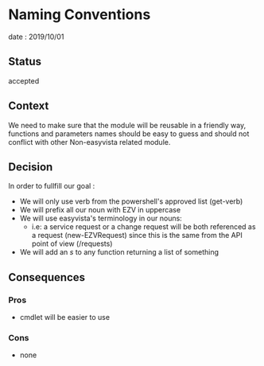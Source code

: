 # Naming Conventions
date : 2019/10/01

## Status
accepted

## Context
We need to make sure that the module will be reusable in a friendly way, functions and parameters names should be easy to guess
and should not conflict with other Non-easyvista related module.

## Decision
In order to fullfill our goal :
- We will only use verb from the powershell's approved list  (get-verb)
- We will prefix all our noun with EZV in uppercase
- We will use easyvista's terminology in our nouns:
    - i.e: a service request or a change request will be both referenced as a request (new-EZVRequest) since 
    this is the same from the API point of view (/requests)
- We will add an *s* to any function returning a list of something

## Consequences
### Pros
- cmdlet will be easier to use
### Cons
- none
